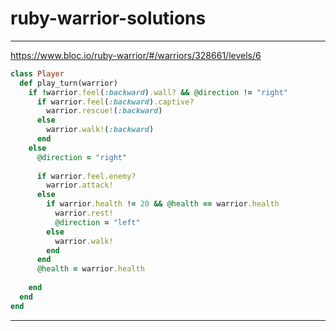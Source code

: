 # ruby-warrior-solutions
-------------------------------------------------------------------------------------
https://www.bloc.io/ruby-warrior/#/warriors/328661/levels/6

```ruby
class Player
  def play_turn(warrior)
    if !warrior.feel(:backward).wall? && @direction != "right"
      if warrior.feel(:backward).captive?
        warrior.rescue!(:backward)
      else
        warrior.walk!(:backward)
      end
    else
      @direction = "right"
      
      if warrior.feel.enemy?
        warrior.attack!
      else
        if warrior.health != 20 && @health == warrior.health
          warrior.rest!
          @direction = "left"
        else
          warrior.walk!
        end
      end
      @health = warrior.health
      
    end
  end
end
```
-------------------------------------------------------------------------------------
